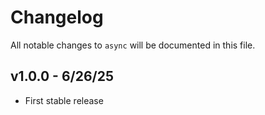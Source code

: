 # Changelog

All notable changes to `async` will be documented in this file.

## v1.0.0 - 6/26/25

* First stable release